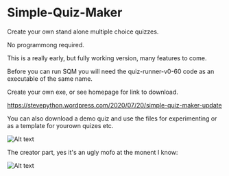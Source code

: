# Simple-Quiz-Maker
Create your own stand alone multiple choice quizzes.

No programmong required.

This is a really early, but fully working version, many features to come.


Before you can run SQM you will need the quiz-runner-v0-60 code as an executable
of the same name.

Create your own exe, or see homepage for link to download.

https://stevepython.wordpress.com/2020/07/20/simple-quiz-maker-update

You can also download a demo quiz and use the files for experimenting or
as a template for yourown quizes etc.

![Alt text](https://stevepython.files.wordpress.com/2020/07/bottom-quiz-v2-screenshot.png "Optional title")



The creator part, yes it's an ugly mofo at the monent I know:

![Alt text](https://stevepython.files.wordpress.com/2020/07/simple-quiz-maker-v060-screenshot.png "Optional title")






